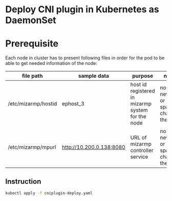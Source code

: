 Deploy CNI plugin in Kubernetes as DaemonSet
============================================

# Prerequisite
Each node in cluster has to present following files in order for the pod to be able to get needed information of the node:

| file path | sample data | purpose | note |
| --- | --- | --- | --- |
| /etc/mizarmp/hostid | ephost_3 | host id registered in mizarmp system for the node | no newline or space char in the file |
| /etc/mizarmp/mpurl | http://10.200.0.138:8080 | URL of mizarmp controller service | no newline or space char in the file |

## Instruction
```bash
kubectl apply -f cniplugin-deploy.yaml
```
